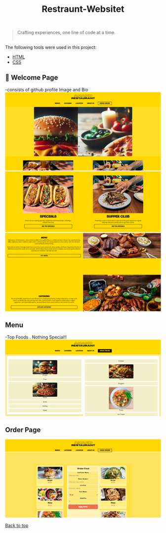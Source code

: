 <div align="center">
  
<h1>Restraunt-Websitet</h1>

</div>
  &#xa0;

>Crafting experiences, one line of code at a time.
<br><br>


 The following tools were used in this project:

- [HTML](https://developer.mozilla.org/en-US/docs/Web/HTML)
- [CSS](https://developer.mozilla.org/en-US/docs/Web/CSS)

## :checkered_flag: Welcome Page ##

-consists of github profile Image and Bio  
![Screenshot](./Screenshots/SlideShow-SS.png)
![Screenshot](./Screenshots/Menu-Cards-SS.png)
![Screenshot](Screenshots/Grid-Menu-SS.png)

## Menu
-Top Foods . Nothing Special!!
![Screenshot](./Screenshots/MenuSS.png)

## Order Page
![Screenshot](./Screenshots/OrderpageSS.png)







<a href="#top">Back to top</a>
